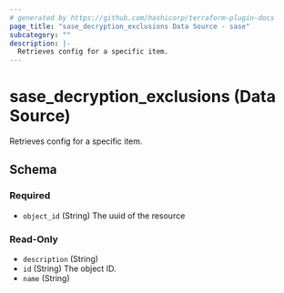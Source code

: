 ```yaml
---
# generated by https://github.com/hashicorp/terraform-plugin-docs
page_title: "sase_decryption_exclusions Data Source - sase"
subcategory: ""
description: |-
  Retrieves config for a specific item.
---
```


# sase_decryption_exclusions (Data Source)

Retrieves config for a specific item.



<!-- schema generated by tfplugindocs -->
## Schema

### Required

- `object_id` (String) The uuid of the resource

### Read-Only

- `description` (String)
- `id` (String) The object ID.
- `name` (String)


